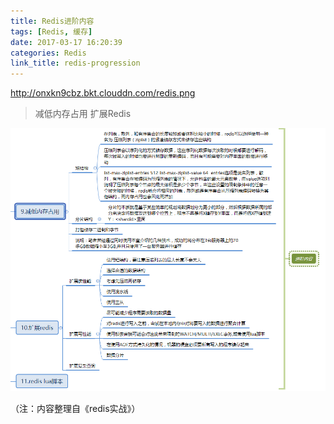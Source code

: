 ```yaml
---
title: Redis进阶内容
tags: [Redis, 缓存]
date: 2017-03-17 16:20:39
categories: Redis
link_title: redis-progression
---
```

http://onxkn9cbz.bkt.clouddn.com/redis.png
> 减低内存占用 扩展Redis

<!-- more -->
![01](redis-progression/01.png)

（注：内容整理自《redis实战》）
